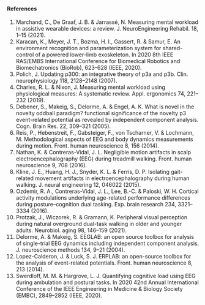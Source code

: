 #### References

1.	Marchand, C., De Graaf, J. B. & Jarrassé, N. Measuring mental workload in assistive wearable devices: a review. J. NeuroEngineering Rehabil. 18, 1–15 (2021).
2.	Karacan, K., Meyer, J. T., Bozma, H. I., Gassert, R. & Samur, E. An environment recognition and parameterization system for shared-control of a powered lower-limb exoskeleton. In 2020 8th IEEE RAS/EMBS International Conference for Biomedical Robotics and Biomechatronics (BioRob), 623–628 (IEEE, 2020).
3.	Polich, J. Updating p300: an integrative theory of p3a and p3b. Clin. neurophysiology 118, 2128–2148 (2007).
4.	Charles, R. L. & Nixon, J. Measuring mental workload using physiological measures: A systematic review. Appl. ergonomics 74, 221–232 (2019).
5.	Debener, S., Makeig, S., Delorme, A. & Engel, A. K. What is novel in the novelty oddball paradigm? functional significance of the novelty p3 event-related potential as revealed by independent component analysis. Cogn. Brain Res. 22, 309–321 (2005).
6.	Reis, P., Hebenstreit, F., Gabsteiger, F., von Tscharner, V. & Lochmann, M. Methodological aspects of EEG and body dynamics measurements during motion. Front. human neuroscience 8, 156 (2014).
7.	Nathan, K. & Contreras-Vidal, J. L. Negligible motion artifacts in scalp electroencephalography (EEG) during treadmill walking. Front. human neuroscience 9, 708 (2016).
8.	Kline, J. E., Huang, H. J., Snyder, K. L. & Ferris, D. P. Isolating gait-related movement artifacts in electroencephalography during human walking. J. neural engineering 12, 046022 (2015).
9.	Ozdemir, R. A., Contreras-Vidal, J. L., Lee, B.-C. & Paloski, W. H. Cortical activity modulations underlying age-related performance differences during posture–cognition dual tasking. Exp. brain research 234, 3321–3334 (2016).
10.	Protzak, J., Wiczorek, R. & Gramann, K. Peripheral visual perception during natural overground dual-task walking in older and younger adults. Neurobiol. aging 98, 146–159 (2021).
11.	Delorme, A. & Makeig, S. EEGLAB: an open source toolbox for analysis of single-trial EEG dynamics including independent component analysis. J. neuroscience methods 134, 9–21 (2004).
12.	Lopez-Calderon, J. & Luck, S. J. ERPLAB: an open-source toolbox for the analysis of event-related potentials. Front. human neuroscience 8, 213 (2014).
13.	Swerdloff, M. M. & Hargrove, L. J. Quantifying cognitive load using EEG during ambulation and postural tasks. In 2020 42nd Annual International Conference of the IEEE Engineering in Medicine & Biology Society (EMBC), 2849–2852 (IEEE, 2020).
